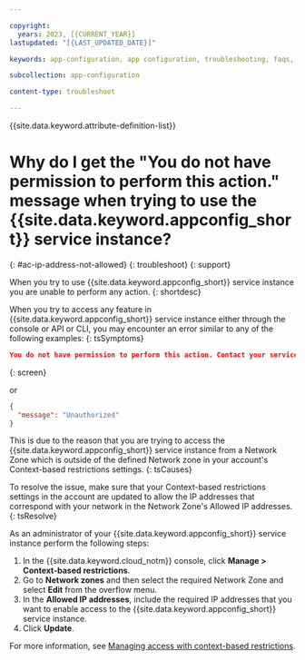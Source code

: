 ```yaml
---

copyright:
  years: 2023, [{CURRENT_YEAR}]
lastupdated: "[{LAST_UPDATED_DATE}]"

keywords: app-configuration, app configuration, troubleshooting, faqs, Frequently Asked Questions, question, can't create IAM credentials, can't regenerate IAM credentials, IAM credentials not working, IP address restrictions enabled, IP address not allowed

subcollection: app-configuration

content-type: troubleshoot

---
```


{{site.data.keyword.attribute-definition-list}}

# Why do I get the "You do not have permission to perform this action." message when trying to use the {{site.data.keyword.appconfig_short}} service instance?
{: #ac-ip-address-not-allowed}
{: troubleshoot}
{: support}

When you try to use {{site.data.keyword.appconfig_short}} service instance you are unable to perform any action.
{: shortdesc}

When you try to access any feature in {{site.data.keyword.appconfig_short}} service instance either through the console or API or CLI, you may encounter an error similar to any of the following examples:
{: tsSymptoms}

```json
You do not have permission to perform this action. Contact your service Administrator.
```
{: screen}

or

```json
{
  "message": "Unauthorized"
}
```

This is due to the reason that you are trying to access the {{site.data.keyword.appconfig_short}} service instance from a Network Zone which is outside of the defined Network zone in your account's Context-based restrictions settings.
{: tsCauses}

To resolve the issue, make sure that your Context-based restrictions settings in the account are updated to allow the IP addresses that correspond with your network in the Network Zone's Allowed IP addresses.
{: tsResolve}

As an administrator of your {{site.data.keyword.appconfig_short}} service instance perform the following steps:

1. In the {{site.data.keyword.cloud_notm}} console, click **Manage > Context-based restrictions**.
1. Go to **Network zones** and then select the required Network Zone and select **Edit** from the overflow menu.
1. In the **Allowed IP addresses**, include the required IP addresses that you want to enable access to the {{site.data.keyword.appconfig_short}} service instance.
1. Click **Update**.

For more information, see [Managing access with context-based restrictions](/docs/app-configuration?topic=app-configuration-ac-restrict-access-cbr).
